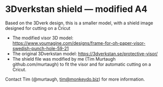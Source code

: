 # 3Dverkstan shield — modified A4

Based on the 3Dverk design, this is a smaller model, with a shield image designed for cutting on a Cricut

* The modified visor 3D model: https://www.youmagine.com/designs/frame-for-oh-paper-visor-swedish-punch-hole-59-21
* The original 3Dverkstan model: https://3dverkstan.se/protective-visor/
* The shield file was modified by me (Tim Murtaugh github.com/murtaugh) to fit the visor and for automatic cutting on a Cricut.

Contact Tim (@murtaugh, tim@monkeydo.biz) for more information.